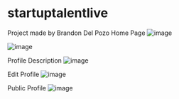 # startuptalentlive
Project made by Brandon Del Pozo
Home Page
![image](https://user-images.githubusercontent.com/3943324/131887494-e14a5bae-7519-4bf4-a1dc-e48d73e37cef.png)

![image](https://user-images.githubusercontent.com/3943324/131887597-5daffbb2-a15b-4392-b2da-3ac09b06b521.png)

Profile Description
![image](https://user-images.githubusercontent.com/3943324/131887831-4b9b8fa5-393b-411a-ba0b-58a193e71585.png)

Edit Profile
![image](https://user-images.githubusercontent.com/3943324/131888074-f3742ccd-62ce-422a-bfb5-069342383002.png)

Public Profile
![image](https://user-images.githubusercontent.com/3943324/131888258-059c1068-98ae-4b97-9f91-f929499d16e6.png)

